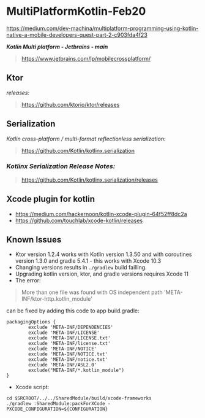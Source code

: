# MultiPlatformKotlin-Feb20
 
https://medium.com/dev-machina/multiplatform-programming-using-kotlin-native-a-mobile-developers-quest-part-2-c903fda4f23

__*Kotlin Multi platform - Jetbrains - main*__
>https://www.jetbrains.com/lp/mobilecrossplatform/

## Ktor
*releases:*
> https://github.com/ktorio/ktor/releases

## Serialization
*Kotlin cross-platform / multi-format reflectionless serialization:*
>https://github.com/Kotlin/kotlinx.serialization
### *Kotlinx Serialization Release Notes:*
>https://github.com/Kotlin/kotlinx.serialization/releases

## Xcode plugin for kotlin
- https://medium.com/hackernoon/kotlin-xcode-plugin-64f52ff8dc2a
- https://github.com/touchlab/xcode-kotlin/releases

## Known Issues
- Ktor version 1.2.4 works with Kotlin version 1.3.50 and with coroutines version 1.3.0 and gradle 5.4.1 - this works with Xcode 10.3
- Changing versions results in `./gradlew` build failling.
- Upgrading kotlin version, ktor, and gradle versions requires Xcode 11
- The error: 
 > More than one file was found with OS independent path 'META-INF/ktor-http.kotlin_module'

   can be fixed by adding this code to app build.gradle:
~~~
packagingOptions {
        exclude 'META-INF/DEPENDENCIES'
        exclude 'META-INF/LICENSE'
        exclude 'META-INF/LICENSE.txt'
        exclude 'META-INF/license.txt'
        exclude 'META-INF/NOTICE'
        exclude 'META-INF/NOTICE.txt'
        exclude 'META-INF/notice.txt'
        exclude 'META-INF/ASL2.0'
        exclude("META-INF/*.kotlin_module")
}
~~~

- Xcode script:
~~~
cd $SRCROOT/../../SharedModule/build/xcode-frameworks
./gradlew :SharedModule:packForXCode -PXCODE_CONFIGURATION=${CONFIGURATION}
~~~



